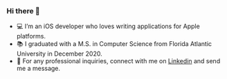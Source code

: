 ### Hi there 👋

- 💻 I’m an iOS developer who loves writing applications for Apple platforms.
- 📚 I graduated with a M.S. in Computer Science from Florida Atlantic University in December 2020.
- 🚀 For any professional inquiries, connect with me on [Linkedin](https://www.linkedin.com/in/jonathanyataco/) and send me a message.
